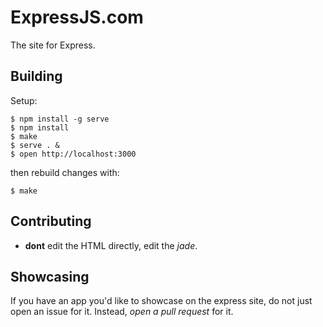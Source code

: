 # ExpressJS.com

  The site for Express.

## Building

Setup:

```
$ npm install -g serve
$ npm install
$ make
$ serve . &
$ open http://localhost:3000
```

then rebuild changes with:

```
$ make
```

## Contributing

  - __dont__ edit the HTML directly, edit the _jade_.

## Showcasing

If you have an app you'd like to showcase on the express site,
do not just open an issue for it.
Instead, _open a pull request_ for it.
